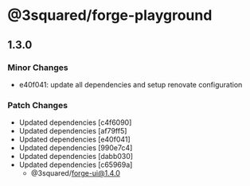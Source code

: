 # @3squared/forge-playground

## 1.3.0

### Minor Changes

- e40f041: update all dependencies and setup renovate configuration

### Patch Changes

- Updated dependencies [c4f6090]
- Updated dependencies [af79ff5]
- Updated dependencies [e40f041]
- Updated dependencies [990e7c4]
- Updated dependencies [dabb030]
- Updated dependencies [c65969a]
  - @3squared/forge-ui@1.4.0
